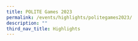 ```yaml
---
title: POLITE Games 2023
permalink: /events/highlights/politegames2023/
description: ""
third_nav_title: Highlights
---
```

